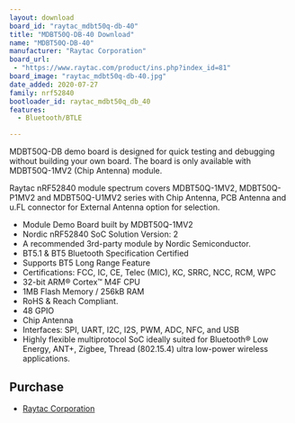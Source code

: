 ```yaml
---
layout: download
board_id: "raytac_mdbt50q-db-40"
title: "MDBT50Q-DB-40 Download"
name: "MDBT50Q-DB-40"
manufacturer: "Raytac Corporation"
board_url:
 - "https://www.raytac.com/product/ins.php?index_id=81"
board_image: "raytac_mdbt50q-db-40.jpg"
date_added: 2020-07-27
family: nrf52840
bootloader_id: raytac_mdbt50q_db_40
features:
  - Bluetooth/BTLE

---
```


MDBT50Q-DB demo board is designed for quick testing and debugging without building your own board. The board is only available with MDBT50Q-1MV2 (Chip Antenna) module.

Raytac nRF52840 module spectrum covers MDBT50Q-1MV2, MDBT50Q-P1MV2 and MDBT50Q-U1MV2 series with Chip Antenna, PCB Antenna and u.FL connector for External Antenna option for selection.

 - Module Demo Board built by MDBT50Q-1MV2
 - Nordic nRF52840 SoC Solution Version: 2
 - A recommended 3rd-party module by Nordic Semiconductor.
 - BT5.1 & BT5 Bluetooth Specification Certified
 - Supports BT5 Long Range Feature
 - Certifications: FCC, IC, CE, Telec (MIC), KC, SRRC, NCC, RCM, WPC
 - 32-bit ARM® Cortex™ M4F CPU
 - 1MB Flash Memory / 256kB RAM
 - RoHS & Reach Compliant.
 - 48 GPIO
 - Chip Antenna
 - Interfaces: SPI, UART, I2C, I2S, PWM, ADC, NFC, and USB
 - Highly flexible multiprotocol SoC ideally suited for Bluetooth® Low Energy, ANT+, Zigbee, Thread (802.15.4) ultra low-power wireless applications.

## Purchase
* [Raytac Corporation](https://www.raytac.com/product/ins.php?index_id=81)
